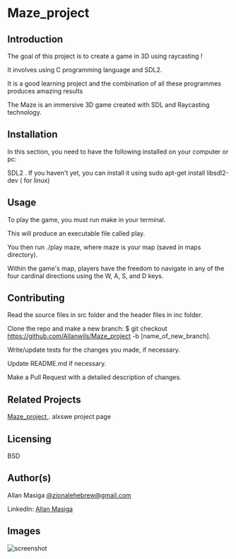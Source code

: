 # Maze_project


## Introduction

The goal of this project is to create a game in 3D using raycasting !

It involves using C programming language and SDL2.

It is a good learning project and the combination of all these programmes produces amazing results

The Maze is an immersive 3D game created with SDL and Raycasting technology.


## Installation

In this section, you need to have the following installed on your computer or pc:

 SDL2 . If you haven't yet, you can install it using sudo apt-get install libsdl2-dev ( for linux)

## Usage

To play the game, you must run make in your terminal.

This will produce an executable file called play.

You then run ./play maze, where maze is your map (saved in maps directory).

Within the game's map, players have the freedom to navigate in any of the four cardinal directions using the W, A, S, and D keys.

## Contributing

Read the source files in src folder and the header files in inc folder.

Clone the repo and make a new branch: $ git checkout https://github.com/Allanwils/Maze_project -b [name_of_new_branch].

Write/update tests for the changes you made, if necessary.

Update README.md if necessary.

Make  a Pull Request with a detailed description of changes.

## Related Projects

[Maze_project ](https://intranet.alxswe.com/concepts/133). alxswe project page


## Licensing

BSD

## Author(s)
Allan Masiga  [@zionalehebrew@gmail.com](mailto:zionalehebrew@gmail.com)

LinkedIn: [Allan Masiga](https://www.linkedin.com/in/allan-masiga/)

## Images
![screenshot](https://i.imgur.com/zbk32ZL.png)


